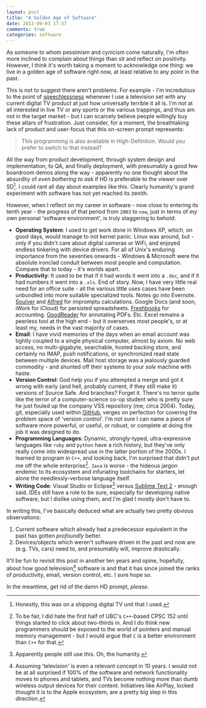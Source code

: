 ```yaml
---
layout: post
title: "A Golden Age of Software"
date: 2013-09-03 17:57
comments: true
categories: software
---
```

As someone to whom pessimism and cynicism come naturally, I'm often more inclined to complain about things than sit and reflect on positivity. However, I think it's worth taking a moment to acknowledge one thing: we live in a golden age of software right now, at least relative to any point in the past.
<!--more-->
This is not to suggest there aren't problems. For example - I'm incredulous to the point of [speechlessness](http://en.wikipedia.org/wiki/Facepalm) whenever I use a television set with any current digital TV product at just how universally terrible it all is. I'm not at all interested in live TV or any sports or the various trappings, and thus am not in the target market - but I can scarcely believe people willingly buy these altars of frustration. Just consider, for a moment, the breathtaking lack of product and user-focus that this on-screen prompt represents:

> This programming is also available in High-Definition. Would you prefer to switch to that instead?

All the way from product development, through system design and implementation, to QA, and finally deployment, with presumably a good few boardroom demos along the way - apparently no one thought about the absurdity of *even bothering to ask* if HD is preferable to the viewer over SD[^1]. I could rant all day about examples like this. Clearly humanity's grand experiment with software has not yet reached its zenith.

However, when I reflect on my career in software - now close to entering its tenth year - the progress of that period from `2003` to `now`, just in terms of my own personal 'software environment', is truly staggering to behold:

* **Operating System**: I used to get work done in Windows XP, which, on good days, would manage to not kernel panic. Linux was around, but - only if you didn't care about digital cameras or WiFi, and enjoyed endless tinkering with device drivers. For all of Unix's enduring importance from the seventies onwards - Windows & Microsoft were the absolute ironclad conduit between most people and computation. Compare that to today - it's worlds apart.
* **Productivity**: It used to be that if it had words it went into a `.doc`, and if it had numbers it went into a `.xls`. End of story. Now, I have very little real need for an office suite - all the various little uses cases have been unbundled into more suitable specialized tools. Notes go into Evernote. [Soulver](http://www.acqualia.com/soulver/) and [Alfred](http://www.alfredapp.com/) for impromptu calculations. Google Docs (and soon, iWork for iCloud) for persisted spreadsheets. [Freshbooks](http://www.freshbooks.com/) for accounting. [GoodReader](http://www.goodiware.com/goodreader.html) for annotating PDFs. Etc. Excel remains a peerless tool at the high end - but it overserves most people's, or at least my, needs in the vast majority of cases.
* **Email**: I have vivid memories of the days when an email account was tightly coupled to a single physical computer, almost by axiom. No web access, no multi-gigabyte, searchable, hosted backing store, and certainly no IMAP, push notifications, or synchronized read state between multiple devices. Mail host storage was a jealously guarded commodity - and shunted off their systems to your *sole* machine with haste.
* **Version Control**: God help you if you attempted a merge and got it wrong with early (and hell, probably current, if they still make it) versions of Source Safe. And branches? Forget it. There's no terror quite like the terror of a computer-science co-op student who is pretty sure he just fouled up the company VSS repository (me; circa 2004). Today, git, especially used within [GitHub](http://github.com), verges on perfection for covering the problem space of 'version control'. I'm not sure I can name a piece of software more powerful, or useful, or robust, or complete at doing the job it was designed to do.
* **Programming Languages**: Dynamic, strongly-typed, ultra-expressive languages like `ruby` and `python` have a rich history, but they've only really come into widespread use in the latter portion of the 2000s. I learned to program in `C++`, and looking back, I'm surprised that didn't put me off the whole enterprise[^2]. `Java` is worse - the hideous jargon endemic to its ecosystem and infuriating toolchains for starters, let alone the needlessly-verbose language itself.
* **Writing Code**: Visual Studio or Eclipse[^3] versus [Sublime Text 2](http://www.sublimetext.com/2) - enough said. IDEs still have a role to be sure, especially for developing native software, but I dislike using them, and I'm glad I mostly don't have to.

In writing this, I've basically deduced what are actually two pretty obvious observations:

1. Current software which already had a predecessor equivalent in the past has gotten *profoundly* better.
2. Devices/objects which weren't software driven in the past and now are (e.g. TVs, cars) need to, and presumably will, improve drastically.

It'll be fun to revisit this post in another ten years and opine, hopefully, about how good television[^4] software is and that it has since joined the ranks of productivity, email, version control, etc. I sure hope so.

In the meantime, get rid of the damn HD prompt, *please*.

[^1]: Honestly, this was on a shipping digital TV unit that I used.
[^2]: To be fair, I did hate the first half of UBC's `C++`-based CPSC 152 until things started to click about two-thirds in. And I do think new programmers should be exposed to the world of pointers and manual memory management - but I would argue that `C` is a better environment than `C++` for that.
[^3]: Apparently people still use this. Oh, the humanity.
[^4]: Assuming 'television' is even a relevant concept in 10 years. I would not be at all surprised if 100% of the software and network functionality moves to phones and tablets, and TVs become nothing more than dumb wireless output devices for their content. Initiatives like AirPlay, locked thought it is to the Apple ecosystem, are a pretty big step in this direction.
